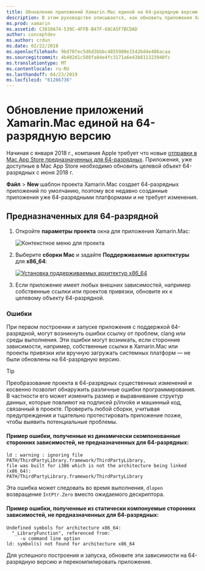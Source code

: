 ```yaml
---
title: Обновление приложений Xamarin.Mac единой на 64-разрядную версию
description: В этом руководстве описывается, как обновить приложения Xamarin.Mac для 64-разрядных целевых. Он также предоставляет примеры различных типов ошибок, которые могут возникнуть при внесении этого изменения.
ms.prod: xamarin
ms.assetid: C3810A74-539C-4FFB-B47F-68CA5F7BCDAD
author: conceptdev
ms.author: crdun
ms.date: 02/22/2018
ms.openlocfilehash: 9bd70fec5d6d3bbbc4855980e1542bd4e486acaa
ms.sourcegitcommit: 4b402d1c508fa84e4fc3171a6e43b811323948fc
ms.translationtype: MT
ms.contentlocale: ru-RU
ms.lasthandoff: 04/23/2019
ms.locfileid: "61266736"
---
```

# <a name="updating-xamarinmac-unified-applications-to-64-bit"></a>Обновление приложений Xamarin.Mac единой на 64-разрядную версию

Начиная с января 2018 г., компания Apple требует что новые [отправки в Mac App Store предназначенных для 64-разрядных](https://developer.apple.com/news/?id=06282017a). Приложения, уже доступные в Mac App Store необходимо обновить целевой объект 64-разрядных с июня 2018 г.

**Файл** > **New** шаблон проекта Xamarin.Mac создает 64-разрядных приложений по умолчанию, поэтому все недавно созданные приложения уже 64-разрядными платформами и не требует изменения.

## <a name="targeting-64-bit"></a>Предназначенных для 64-разрядной

1. Откройте **параметры проекта** окна для приложения Xamarin.Mac:

   ![Контекстное меню для проекта](mac-64-bit-images/1-contextual_menu-vsmac.png "контекстное меню для проекта")

2. Выберите **сборки Mac** и задайте **Поддерживаемые архитектуры** для **x86\_64**:

   [![Установка поддерживаемых архитектур x86_64](mac-64-bit-images/2-project_options-vsmac.png "присвоить x86_64 Поддерживаемые архитектуры")](mac-64-bit-images/2-project_options-vsmac-large.png#lightbox)

3. Если приложение имеет любых внешних зависимостей, например собственные ссылки или проектов привязки, обновите их к целевому объекту 64-разрядной.

### <a name="errors"></a>Ошибки

При первом построении и запуске приложения с поддержкой 64-разрядной, могут возникнуть ошибки ссылку от проблем, clang или среды выполнения. Эти ошибки могут возникать, если сторонние зависимости, например, собственные ссылки в Xamarin.Mac или проекты привязки или вручную загружать системных платформ — не были обновлены на 64-разрядную версию.

> [!TIP]
> Преобразование проекта в 64-разрядных существенных изменений и косвенно позволит обнаружить различные ошибки программирования. В частности его может изменить размер и выравнивание структур данных, которые повлияют на подписей p/invoke и машинный код, связанный в проекте. Проверить любой сборки, учитывая предупреждения и тщательно протестировать приложение позже, чтобы выявить потенциальные проблемы.

#### <a name="example-error-resulting-from-a-dynamically-linked-third-party-dependency-that-does-not-target-64-bit"></a>Пример ошибки, полученные из динамически скомпонованные сторонних зависимостей, не предназначенных для 64-разрядных:

```console
ld : warning : ignoring file PATH/ThirdPartyLibrary.framework/ThirdPartyLibrary, 
file was built for i386 which is not the architecture being linked (x86_64): 
PATH/ThirdPartyLibrary.framework/ThirdPartyLibrary 
```

Эта ошибка может следовать во время выполнения, `dlopen` возвращение `IntPtr.Zero` вместо ожидаемого дескриптора.

#### <a name="example-error-resulting-from-a-statically-linked-third-party-dependency-that-does-not-target-64-bit"></a>Пример ошибки, полученные из статически компонуемые сторонних зависимостей, не предназначенных для 64-разрядных:

```console
Undefined symbols for architecture x86_64:
  "_LibraryFunction", referenced from:
     -u command line option
ld: symbol(s) not found for architecture x86_64 
```

Для успешного построения и запуска, обновите эти зависимости на 64-разрядную версию и перекомпилировать приложение.

